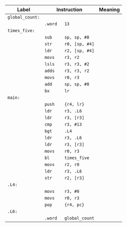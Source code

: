 | Label | Instruction | Meaning |
| --- | --- | --- |
|`global_count:`| |
| |        `.word   13`|
|`times_five:`| |
| |`sub     sp, sp, #8`| |
| |`str     r0, [sp, #4]`| |
| |`ldr     r2, [sp, #4]`| |
| |`movs    r3, r2`| |
| |`lsls    r3, r3, #2`| |
| |`adds    r3, r3, r2`| |
| |`movs    r0, r3`| |
| |`add     sp, sp, #8`| |
| |`bx      lr`| |
|`main:`| |
| |`push    {r4, lr}`| |
| |`ldr     r3, .L6`| |
| |`ldr     r3, [r3]`| |
| |`cmp     r3, #13`| |
| |`bgt     .L4`| |
| |`ldr     r3, .L6`| |
| |`ldr     r3, [r3]`| |
| |`movs    r0, r3`| |
| |`bl      times_five`| |
| |`movs    r2, r0`| |
| |`ldr     r3, .L6`| |
| |`str     r2, [r3]`| |
|`.L4:`| |
| |`movs    r3, #0`| |
| |`movs    r0, r3`| |
| |`pop     {r4, pc}`| |
|`.L6:`| |
| |`.word   global_count`|
